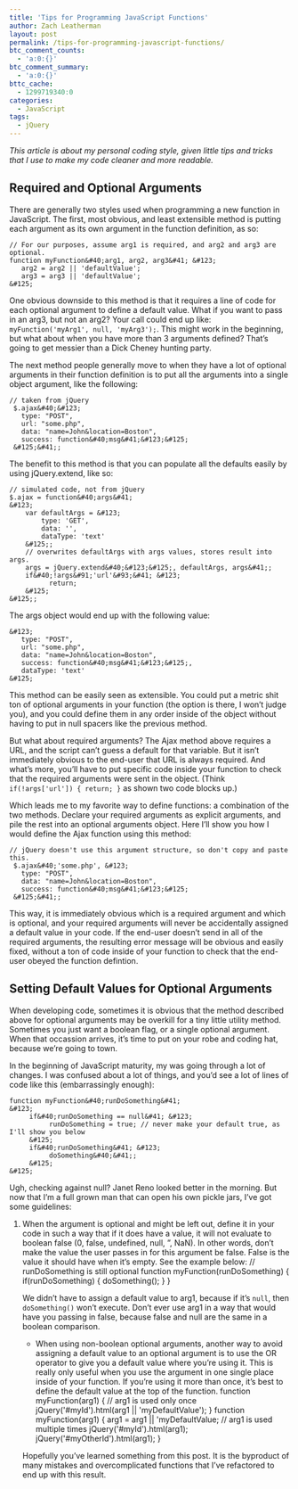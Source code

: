 ```yaml
---
title: 'Tips for Programming JavaScript Functions'
author: Zach Leatherman
layout: post
permalink: /tips-for-programming-javascript-functions/
btc_comment_counts:
  - 'a:0:{}'
btc_comment_summary:
  - 'a:0:{}'
bttc_cache:
  - 1299719340:0
categories:
  - JavaScript
tags:
  - jQuery
---
```


*This article is about my personal coding style, given little tips and tricks that I use to make my code cleaner and more readable.*

## Required and Optional Arguments

There are generally two styles used when programming a new function in JavaScript. The first, most obvious, and least extensible method is putting each argument as its own argument in the function definition, as so:

    // For our purposes, assume arg1 is required, and arg2 and arg3 are optional.
    function myFunction&#40;arg1, arg2, arg3&#41; &#123;
       arg2 = arg2 || 'defaultValue';
       arg3 = arg3 || 'defaultValue';
    &#125;

One obvious downside to this method is that it requires a line of code for each optional argument to define a default value. What if you want to pass in an arg3, but not an arg2? Your call could end up like: `myFunction('myArg1', null, 'myArg3');`. This might work in the beginning, but what about when you have more than 3 arguments defined? That’s going to get messier than a Dick Cheney hunting party.

The next method people generally move to when they have a lot of optional arguments in their function definition is to put all the arguments into a single object argument, like the following:

    // taken from jQuery
     $.ajax&#40;&#123;
       type: "POST",
       url: "some.php",
       data: "name=John&location=Boston",
       success: function&#40;msg&#41;&#123;&#125;
     &#125;&#41;;

The benefit to this method is that you can populate all the defaults easily by using jQuery.extend, like so:

    // simulated code, not from jQuery
    $.ajax = function&#40;args&#41;
    &#123;
        var defaultArgs = &#123;
            type: 'GET',
            data: '',
            dataType: 'text'
        &#125;;
        // overwrites defaultArgs with args values, stores result into args.
        args = jQuery.extend&#40;&#123;&#125;, defaultArgs, args&#41;;
        if&#40;!args&#91;'url'&#93;&#41; &#123;
              return;
        &#125;
    &#125;;

The args object would end up with the following value:

    &#123;
       type: "POST",
       url: "some.php",
       data: "name=John&location=Boston",
       success: function&#40;msg&#41;&#123;&#125;,
       dataType: 'text'
    &#125;

This method can be easily seen as extensible. You could put a metric shit ton of optional arguments in your function (the option is there, I won’t judge you), and you could define them in any order inside of the object without having to put in null spacers like the previous method.

But what about required arguments? The Ajax method above requires a URL, and the script can’t guess a default for that variable. But it isn’t immediately obvious to the end-user that URL is always required. And what’s more, you’ll have to put specific code inside your function to check that the required arguments were sent in the object. (Think `if(!args['url']) { return; }` as shown two code blocks up.)

Which leads me to my favorite way to define functions: a combination of the two methods. Declare your required arguments as explicit arguments, and pile the rest into an optional arguments object. Here I’ll show you how I would define the Ajax function using this method:

    // jQuery doesn't use this argument structure, so don't copy and paste this.
     $.ajax&#40;'some.php', &#123;
       type: "POST",
       data: "name=John&location=Boston",
       success: function&#40;msg&#41;&#123;&#125;
     &#125;&#41;;

This way, it is immediately obvious which is a required argument and which is optional, and your required arguments will never be accidentally assigned a default value in your code. If the end-user doesn’t send in all of the required arguments, the resulting error message will be obvious and easily fixed, without a ton of code inside of your function to check that the end-user obeyed the function defintion.

## Setting Default Values for Optional Arguments

When developing code, sometimes it is obvious that the method described above for optional arguments may be overkill for a tiny little utility method. Sometimes you just want a boolean flag, or a single optional argument. When that occassion arrives, it’s time to put on your robe and coding hat, because we’re going to town.

In the beginning of JavaScript maturity, my  was going through a lot of changes. I was confused about a lot of things, and you’d see a lot of lines of code like this (embarrassingly enough):

    function myFunction&#40;runDoSomething&#41;
    &#123;
         if&#40;runDoSomething == null&#41; &#123;
              runDoSomething = true; // never make your default true, as I'll show you below
         &#125;
         if&#40;runDoSomething&#41; &#123;
              doSomething&#40;&#41;;
         &#125;
    &#125;

Ugh, checking against null? Janet Reno looked better in the morning. But now that I’m a full grown man that can open his own pickle jars, I’ve got some guidelines:

1.  When the argument is optional and might be left out, define it in your code in such a way that if it does have a value, it will not evaluate to boolean false (0, false, undefined, null, ”, NaN). In other words, don’t make the value the user passes in for this argument be false. False is the value it should have when it’s empty. See the example below:     // runDoSomething is still optional
        function myFunction&#40;runDoSomething&#41;
        &#123;
             if&#40;runDoSomething&#41; &#123;
                  doSomething&#40;&#41;;
             &#125;
        &#125;
    
    We didn’t have to assign a default value to arg1, because if it’s `null`, then `doSomething()` won’t execute. Don’t ever use arg1 in a way that would have you passing in false, because false and null are the same in a boolean comparison.  
    *   When using non-boolean optional arguments, another way to avoid assigning a default value to an optional argument is to use the OR operator to give you a default value where you’re using it. This is really only useful when you use the argument in one single place inside of your function. If you’re using it more than once, it’s best to define the default value at the top of the function.     function myFunction&#40;arg1&#41;
            &#123;
                 // arg1 is used only once
                 jQuery&#40;'#myId'&#41;.html&#40;arg1 || 'myDefaultValue'&#41;;
            &#125;
            function myFunction&#40;arg1&#41;
            &#123;
                 arg1 = arg1 || 'myDefaultValue;
                 // arg1 is used multiple times
                 jQuery('#myId').html(arg1);
                 jQuery('#myOtherId').html(arg1);
            } 
    
    Hopefully you’ve learned something from this post. It is the byproduct of many mistakes and overcomplicated functions that I’ve refactored to end up with this result.